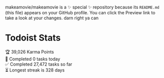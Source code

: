 makeamovie/makeamovie is a ✨ special ✨ repository because its `README.md` (this file) appears on your GitHub profile.
You can click the Preview link to take a look at your changes. darn right ya can

# Todoist Stats

<!-- TODO-IST:START -->
🏆  39,026 Karma Points           
🌸  Completed 0 tasks today           
✅  Completed 27,472 tasks so far           
⏳  Longest streak is 328 days
<!-- TODO-IST:END -->